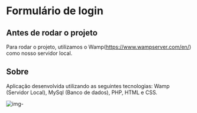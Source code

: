 # Formulário de login

## Antes de rodar o projeto

 Para rodar o projeto, utilizamos o Wamp(https://www.wampserver.com/en/) como nosso servidor local. 

## Sobre

Aplicação desenvolvida utilizando as seguintes tecnologias: Wamp (Servidor Local), MySql (Banco de dados), PHP, HTML e CSS.

![img-](https://github.com/ItamaraFerreiraA/login-php/assets/86384151/77a1190b-fbba-4ea3-9753-8923f50a300d)
